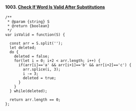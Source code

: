 #### 1003. [Check If Word Is Valid After Substitutions](https://leetcode.com/problems/check-if-word-is-valid-after-substitutions/)


```
/**
 * @param {string} S
 * @return {boolean}
 */
var isValid = function(S) {
  
  const arr = S.split('');
  let deleted;
  do {
    deleted = false;
    for(let i = 0; i+2 < arr.length; i++) {
      if(arr[i]=='a' && arr[i+1]=='b' && arr[i+2]=='c') {
        arr.splice(i, 3);
        i -= 3;
        deleted = true;
      }
    }
  } while(deleted);
  
  return arr.length == 0;
};
```
